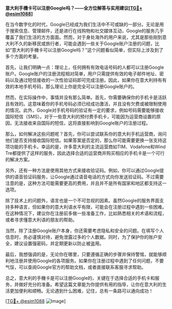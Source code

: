 **意大利手機卡可以注册Google吗？——全方位解答与实用建议[[TG💪+ @esim1088](https://t.me/s/esim1088)]**

在当今数字化的时代，Google已经成为我们生活中不可或缺的一部分。无论是用于搜索信息、管理邮件，还是进行在线购物和社交媒体互动，Google的服务几乎覆盖了我们生活的方方面面。然而，对于身处海外的用户来说，尤其是那些刚到意大利不久的新移民或旅行者，可能会遇到一些关于Google账户注册的问题，比如“意大利的手機卡可以注册Google吗？”这个问题看似简单，但实际上涉及到了多个方面的考量。

首先，让我们明确一点：理论上，任何拥有有效电话号码的人都可以注册Google账户。Google账户的注册流程相对简单，用户只需提供有效的电子邮件地址、密码以及通过短信接收的一次性验证码即可完成注册。因此，如果你在意大利持有有效的本地手机号码，那么理论上你是完全可以注册Google账户的。

然而，在实际操作中，事情并没有那么简单。首先，你需要确保你的手机卡是活跃且有效的。这意味着你的手机号码必须已经成功激活，并且没有欠费或被限制使用的情况。此外，Google对手机号码的验证有一定的要求，例如号码需要能够接收国际短信（SMS）。对于一些意大利的预付费手机卡，可能因为运营商设置的原因，无法接收来自国际的短信，这将直接影响到Google账户的注册过程。

那么，如何解决这些问题呢？首先，你可以尝试联系你的意大利手机运营商，询问他们是否支持接收国际短信。如果答案是否定的，那么你可能需要更换一张支持这项功能的手机卡。幸运的是，许多意大利的主流运营商如TIM、Vodafone和Wind Tre都提供了这样的服务，因此选择合适的运营商并购买相应的手机卡是一个可行的解决方案。

另外，还有一种方法是使用其他方式来接收验证码。例如，你可以通过Google提供的语音验证码服务，让Google通过语音电话的方式向你发送验证码。不过需要注意的是，这种方法可能需要更高的费用，并且并不是所有国家和地区都支持这一选项。

除了技术上的问题外，语言也是一个不可忽视的因素。虽然Google的服务界面支持多种语言，但如果你的意大利语水平有限，可能会在注册过程中遇到一些困难。在这种情况下，建议你在注册前多做一些准备工作，比如熟悉相关的术语和流程，或者寻求懂意大利语的朋友的帮助。

当然，除了注册Google账户本身，你还需要考虑隐私和安全的问题。在填写个人信息时，务必谨慎对待，避免泄露过多的个人数据。同时，为了保护你的账户安全，建议设置强密码，并定期更新以防止被盗用。

最后，我想强调的是，无论你在哪里，只要遵循正确的步骤并保持警惕，就能够顺利地注册并使用Google的各项服务。如果你在注册过程中遇到了任何问题，不要气馁，可以查阅Google官方的帮助文档，或者直接联系客服寻求帮助。

总之，意大利的手機卡是可以注册Google的，关键在于选择合适的手机卡和服务，并做好充分的准备。希望这篇文章能为你提供有用的指导，让你在意大利的生活更加便利和顺畅。无论遇到什么困难，记住，总有一条路可以通向成功！

[[TG💪+ @esim1088](https://t.me/s/esim1088) ![Image](https://i.postimg.cc/4NQfJmqS/Snipaste-2025-05-13-00-14-12.png)]